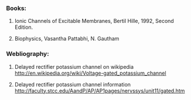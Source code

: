 ### Books:

 

1.   Ionic Channels of Excitable Membranes, Bertil Hille, 1992, Second Edition.

 

2.   Biophysics, Vasantha Pattabhi, N. Gautham

 
### Webliography:

 

1.   Delayed rectifier potassium channel on wikipedia http://en.wikipedia.org/wiki/Voltage-gated_potassium_channel

 

2.   Delayed rectifier potassium channel information http://faculty.stcc.edu/AandP/AP/AP1pages/nervssys/unit11/gated.htm
